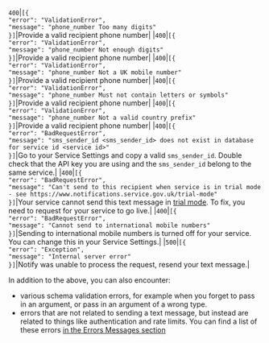 `400`|`[{`<br>`"error": "ValidationError",`<br>`"message": "phone_number Too many digits"`<br>`}]`|Provide a valid recipient phone number|
|`400`|`[{`<br>`"error": "ValidationError",`<br>`"message": "phone_number Not enough digits"`<br>`}]`|Provide a valid recipient phone number|
|`400`|`[{`<br>`"error": "ValidationError",`<br>`"message": "phone_number Not a UK mobile number"`<br>`}]`|Provide a valid recipient phone number|
|`400`|`[{`<br>`"error": "ValidationError",`<br>`"message": "phone_number Must not contain letters or symbols"`<br>`}]`|Provide a valid recipient phone number|
|`400`|`[{`<br>`"error": "ValidationError",`<br>`"message": "phone_number Not a valid country prefix"`<br>`}]`|Provide a valid recipient phone number|
|`400`|`[{`<br>`"error": "BadRequestError",`<br>`"message": "sms_sender_id <sms_sender_id> does not exist in database for service id <service id>"`<br>`}]`|Go to your Service Settings and copy a valid `sms_sender_id`. Double check that the API key you are using and the `sms_sender_id` belong to the same service.|
|`400`|`[{`<br>`"error": "BadRequestError",`<br>`"message": "Can't send to this recipient when service is in trial mode - see https://www.notifications.service.gov.uk/trial-mode"`<br>`}]`|Your service cannot send this text message in [trial mode](https://www.notifications.service.gov.uk/using-notify/trial-mode). To fix, you need to request for your service to go live.|
|`400`|`[{`<br>`"error": "BadRequestError",`<br>`"message": "Cannot send to international mobile numbers"`<br>`}]`|Sending to international mobile numbers is turned off for your service. You can change this in your Service Settings.|
|`500`|`[{`<br>`"error": "Exception",`<br>`"message": "Internal server error"`<br>`}]`|Notify was unable to process the request, resend your text message.|

In addition to the above, you can also encounter:

* various schema validation errors, for example when you forget to pass in an argument, or pass in an argument of a wrong type.
* errors that are not related to sending a text message, but instead are related to things like authentication and rate limits. You can find a list of these errors [in the Errors Messages section](#error-messages)